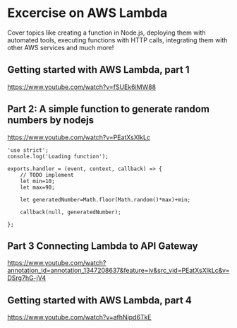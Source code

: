 # Excercise on AWS Lambda

Cover topics like creating a function in Node.js, deploying them with automated tools, executing functions with HTTP calls, integrating them with other AWS services and much more!

## Getting started with AWS Lambda, part 1
https://www.youtube.com/watch?v=fSUEk6iMW88

## Part 2: A simple function to generate random numbers by nodejs
https://www.youtube.com/watch?v=PEatXsXIkLc

```
'use strict';
console.log('Loading function');

exports.handler = (event, context, callback) => {
    // TODO implement
    let min=10;
    let max=90;
    
    let generatedNumber=Math.floor(Math.random()*max)+min;
    
    callback(null, generatedNumber);
    
};

```

## Part 3 Connecting Lambda to API Gateway
https://www.youtube.com/watch?annotation_id=annotation_1347208637&feature=iv&src_vid=PEatXsXIkLc&v=DSrg7hG-jV4


## Getting started with AWS Lambda, part 4
https://www.youtube.com/watch?v=afhNipd6TkE
